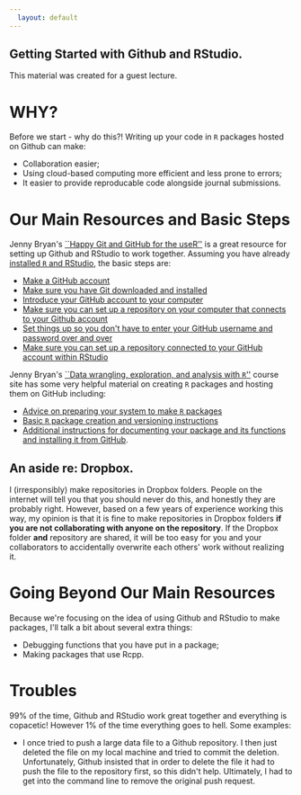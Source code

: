 ```yaml
---
  layout: default
---
```

  
  Getting Started with Github and RStudio.
-------
  
This material was created for a guest lecture.

# WHY?

Before we start - why do this?! Writing up your code in `R` packages hosted on Github can make:

* Collaboration easier;
* Using cloud-based computing more efficient and less prone to errors;
* It easier to provide reproducable code alongside journal submissions.

# Our Main Resources and Basic Steps

Jenny Bryan's [``Happy Git and GitHub for the useR''](https://happygitwithr.com) is a great resource for setting up Github and RStudio to work together. Assuming you have already [installed `R` and RStudio](https://happygitwithr.com/install-r-rstudio.html#install-r-rstudio), the basic steps are:

- [Make a GitHub account](https://happygitwithr.com/github-acct.html#github-acct)
- [Make sure you have Git downloaded and installed](https://happygitwithr.com/install-git.html#install-git)
- [Introduce your GitHub account to your computer](https://happygitwithr.com/hello-git.html#hello-git)
- [Make sure you can set up a repository on your computer that connects to your Github account](https://happygitwithr.com/push-pull-github.html#push-pull-github)
- [Set things up so you don't have to enter your GitHub username and password over and over](https://happygitwithr.com/credential-caching.html#credential-caching)
- [Make sure you can set up a repository connected to your GitHub account within RStudio](https://happygitwithr.com/rstudio-git-github.html#rstudio-git-github)

Jenny Bryan's [``Data wrangling, exploration, and analysis with `R`''](https://stat545.com/index.html) course site has some very helpful material on creating `R` packages and hosting them on GitHub including:

- [Advice on preparing your system to make `R` packages](https://stat545.com/packages01_system-prep.html)
- [Basic `R` package creation and versioning instructions](https://stat545.com/packages04_foofactors-package-01.html)
- [Additional instructions for documenting your package and its functions and installing it from GitHub](https://stat545.com/packages05_foofactors-package-02.html).



## An aside re: Dropbox.

I (irresponsibly) make repositories in Dropbox folders. People on the internet will tell you that you should never do this, and honestly they are probably right. However, based on a few years of experience working this way, my opinion is that it is fine to make repositories in Dropbox folders **if you are not collaborating with anyone on the repository**. If the Dropbox folder **and** repository are shared, it will be too easy for you and your collaborators to accidentally overwrite each others' work without realizing it.


# Going Beyond Our Main Resources

Because we're focusing on the idea of using Github and RStudio to make packages, I'll talk a bit about several extra things:

* Debugging functions that you have put in a package;
* Making packages that use Rcpp.


# Troubles

99% of the time, Github and RStudio work great together and everything is copacetic! However 1% of the time everything goes to hell. Some examples:

* I once tried to push a large data file to a Github repository. I then just deleted the file on my local machine and tried to commit the deletion. Unfortunately, Github insisted that in order to delete the file it had to push the file to the repository first, so this didn't help. Ultimately, I had to get into the command line to remove the original push request.
